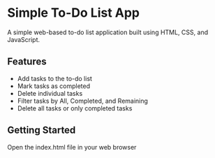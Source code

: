 
# Simple To-Do List App

A simple web-based to-do list application built using HTML, CSS, and JavaScript.

## Features

- Add tasks to the to-do list
- Mark tasks as completed
- Delete individual tasks
- Filter tasks by All, Completed, and Remaining
- Delete all tasks or only completed tasks

## Getting Started

Open the index.html file in your web browser










